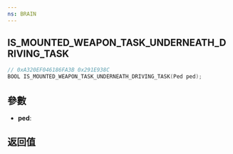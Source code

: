 ```yaml
---
ns: BRAIN
---
```

## IS_MOUNTED_WEAPON_TASK_UNDERNEATH_DRIVING_TASK

```c
// 0xA320EF046186FA3B 0x291E938C
BOOL IS_MOUNTED_WEAPON_TASK_UNDERNEATH_DRIVING_TASK(Ped ped);
```


## 參數
* **ped**: 

## 返回值
